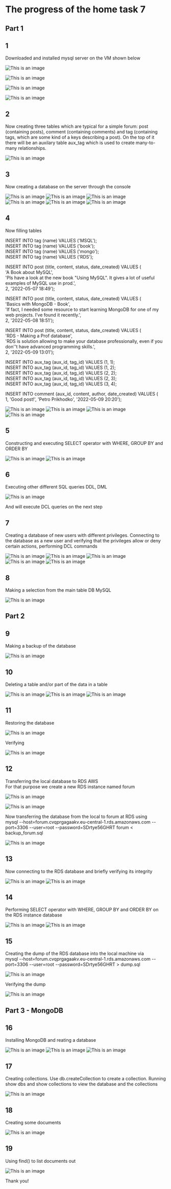  # The progress of the home task 7

   ## Part 1
 
 ## 1
Downloaded and installed mysql server on the VM shown below

![This is an image](https://github.com/Ihor-2022/DevOps_online_Kyiv_2022Q1Q2/blob/master/m7/001.png)

![This is an image](https://github.com/Ihor-2022/DevOps_online_Kyiv_2022Q1Q2/blob/master/m7/002.png)

![This is an image](https://github.com/Ihor-2022/DevOps_online_Kyiv_2022Q1Q2/blob/master/m7/003.png)

![This is an image](https://github.com/Ihor-2022/DevOps_online_Kyiv_2022Q1Q2/blob/master/m7/004.png)

 ## 2
Now creating three tables which are typical for a simple forum: post (containing posts), comment (containing comments) and tag (containing tags, which are some kind of a keys describing a post). 
On the top of it there will be an auxilary table aux_tag which is used to create many-to-many relationships. 

![This is an image](https://github.com/Ihor-2022/DevOps_online_Kyiv_2022Q1Q2/blob/master/m7/004-1.png)

 ## 3
 Now creating a database on the server through the console

![This is an image](https://github.com/Ihor-2022/DevOps_online_Kyiv_2022Q1Q2/blob/master/m7/005.png)
![This is an image](https://github.com/Ihor-2022/DevOps_online_Kyiv_2022Q1Q2/blob/master/m7/006.png)
![This is an image](https://github.com/Ihor-2022/DevOps_online_Kyiv_2022Q1Q2/blob/master/m7/007.png)
![This is an image](https://github.com/Ihor-2022/DevOps_online_Kyiv_2022Q1Q2/blob/master/m7/008.png)
![This is an image](https://github.com/Ihor-2022/DevOps_online_Kyiv_2022Q1Q2/blob/master/m7/009.png)
![This is an image](https://github.com/Ihor-2022/DevOps_online_Kyiv_2022Q1Q2/blob/master/m7/010.png)

  ## 4
Now filling tables

INSERT INTO tag (name) VALUES ('MSQL');  
INSERT INTO tag (name) VALUES ('book');  
INSERT INTO tag (name) VALUES ('mongo');  
INSERT INTO tag (name) VALUES ('RDS');

INSERT INTO post (title, content, status, date_created) VALUES (  
   'A Book about MySQL',  
   'Pls have a look at the new book "Using MySQL". It gives a lot of useful examples of MySQL use in prod.',  
    2, '2022-05-07 18:49');

INSERT INTO post (title, content, status, date_created) VALUES (  
   'Basics with MongoDB - Book',  
   'If fact, I needed some resource to start learning MongoDB for one of my web projects. I’ve found it recently.',  
    2, '2022-05-08 18:51');

INSERT INTO post (title, content, status, date_created) VALUES (  
   'RDS - Making a Prof database',  
    'RDS is solution allowing to make your database professionally, even if you don''t have advanced programming skills.',  
     2, '2022-05-09 13:01');

INSERT INTO aux_tag (aux_id, tag_id) VALUES (1, 1);  
INSERT INTO aux_tag (aux_id, tag_id) VALUES (1, 2);  
INSERT INTO aux_tag (aux_id, tag_id) VALUES (2, 2);  
INSERT INTO aux_tag (aux_id, tag_id) VALUES (2, 3);  
INSERT INTO aux_tag (aux_id, tag_id) VALUES (3, 4); 

INSERT INTO comment (aux_id, content, author, date_created) VALUES (  
    1, 'Good post!', 'Petro Prikhodko', '2022-05-09 20:20');

![This is an image](https://github.com/Ihor-2022/DevOps_online_Kyiv_2022Q1Q2/blob/master/m7/011.png)
![This is an image](https://github.com/Ihor-2022/DevOps_online_Kyiv_2022Q1Q2/blob/master/m7/012.png)
![This is an image](https://github.com/Ihor-2022/DevOps_online_Kyiv_2022Q1Q2/blob/master/m7/013.png)
![This is an image](https://github.com/Ihor-2022/DevOps_online_Kyiv_2022Q1Q2/blob/master/m7/014.png)

 ## 5
Constructing and executing SELECT operator with WHERE, GROUP BY and ORDER BY

![This is an image](https://github.com/Ihor-2022/DevOps_online_Kyiv_2022Q1Q2/blob/master/m7/015.png)
![This is an image](https://github.com/Ihor-2022/DevOps_online_Kyiv_2022Q1Q2/blob/master/m7/016.png)

 ## 6
 Executing other different SQL queries DDL, DML

![This is an image](https://github.com/Ihor-2022/DevOps_online_Kyiv_2022Q1Q2/blob/master/m7/017.png)

And will execute DCL queries on the next step

 ## 7
Creating a database of new users with different privileges. Connecting to the database as a new user and verifying that the privileges allow or deny certain actions, performing DCL commands

![This is an image](https://github.com/Ihor-2022/DevOps_online_Kyiv_2022Q1Q2/blob/master/m7/018.png)
![This is an image](https://github.com/Ihor-2022/DevOps_online_Kyiv_2022Q1Q2/blob/master/m7/019.png)
![This is an image](https://github.com/Ihor-2022/DevOps_online_Kyiv_2022Q1Q2/blob/master/m7/020.png)
![This is an image](https://github.com/Ihor-2022/DevOps_online_Kyiv_2022Q1Q2/blob/master/m7/021.png)
![This is an image](https://github.com/Ihor-2022/DevOps_online_Kyiv_2022Q1Q2/blob/master/m7/022.png)

 ## 8
Making a selection from the main table DB MySQL

![This is an image](https://github.com/Ihor-2022/DevOps_online_Kyiv_2022Q1Q2/blob/master/m7/023.png)

   ## Part 2

 ## 9
Making a backup of the database

![This is an image](https://github.com/Ihor-2022/DevOps_online_Kyiv_2022Q1Q2/blob/master/m7/024.png)

 ## 10
Deleting a table and/or part of the data in a table

![This is an image](https://github.com/Ihor-2022/DevOps_online_Kyiv_2022Q1Q2/blob/master/m7/025.png)
![This is an image](https://github.com/Ihor-2022/DevOps_online_Kyiv_2022Q1Q2/blob/master/m7/026.png)
![This is an image](https://github.com/Ihor-2022/DevOps_online_Kyiv_2022Q1Q2/blob/master/m7/027.png)

 ## 11
 Restoring the database

![This is an image](https://github.com/Ihor-2022/DevOps_online_Kyiv_2022Q1Q2/blob/master/m7/028.png)

Verifying

![This is an image](https://github.com/Ihor-2022/DevOps_online_Kyiv_2022Q1Q2/blob/master/m7/029.png)

 ## 12
Transferring the local database to RDS AWS  
For that purpose we create a new RDS instance named forum

![This is an image](https://github.com/Ihor-2022/DevOps_online_Kyiv_2022Q1Q2/blob/master/m7/030.png)

![This is an image](https://github.com/Ihor-2022/DevOps_online_Kyiv_2022Q1Q2/blob/master/m7/031.png)

Now transferring the database from the local to forum at RDS using  
mysql --host=forum.cvqprgagaakv.eu-central-1.rds.amazonaws.com --port=3306 --user=root --password=SDrtye56GHRT forum < backup_forum.sql

![This is an image](https://github.com/Ihor-2022/DevOps_online_Kyiv_2022Q1Q2/blob/master/m7/032.png)

 ## 13
Now connecting to the RDS database and briefly verifying its integrity

![This is an image](https://github.com/Ihor-2022/DevOps_online_Kyiv_2022Q1Q2/blob/master/m7/033.png)
![This is an image](https://github.com/Ihor-2022/DevOps_online_Kyiv_2022Q1Q2/blob/master/m7/034.png)

 ## 14
Performing SELECT operator with WHERE, GROUP BY and ORDER BY on the RDS instance database

![This is an image](https://github.com/Ihor-2022/DevOps_online_Kyiv_2022Q1Q2/blob/master/m7/035.png)
![This is an image](https://github.com/Ihor-2022/DevOps_online_Kyiv_2022Q1Q2/blob/master/m7/036.png)

 ## 15
Creating the dump of the RDS database into the local machine via  
mysql --host=forum.cvqprgagaakv.eu-central-1.rds.amazonaws.com --port=3306 --user=root --password=SDrtye56GHRT > dump.sql

![This is an image](https://github.com/Ihor-2022/DevOps_online_Kyiv_2022Q1Q2/blob/master/m7/037.png)

Verifying the dump

![This is an image](https://github.com/Ihor-2022/DevOps_online_Kyiv_2022Q1Q2/blob/master/m7/038.png)

   ## Part 3 - MongoDB

 ## 16
Installing MongoDB and reating a database

![This is an image](https://github.com/Ihor-2022/DevOps_online_Kyiv_2022Q1Q2/blob/master/m7/039.png)
![This is an image](https://github.com/Ihor-2022/DevOps_online_Kyiv_2022Q1Q2/blob/master/m7/040.png)
![This is an image](https://github.com/Ihor-2022/DevOps_online_Kyiv_2022Q1Q2/blob/master/m7/041.png)

 ## 17 
Creating collections. Use db.createCollection to create a collection. Running show dbs and show collections to view the database and the collections

![This is an image](https://github.com/Ihor-2022/DevOps_online_Kyiv_2022Q1Q2/blob/master/m7/042.png)

 ## 18 
Creating some documents

![This is an image](https://github.com/Ihor-2022/DevOps_online_Kyiv_2022Q1Q2/blob/master/m7/043.png)

 ## 19 
Using find() to list documents out

![This is an image](https://github.com/Ihor-2022/DevOps_online_Kyiv_2022Q1Q2/blob/master/m7/044.png)

Thank you!
